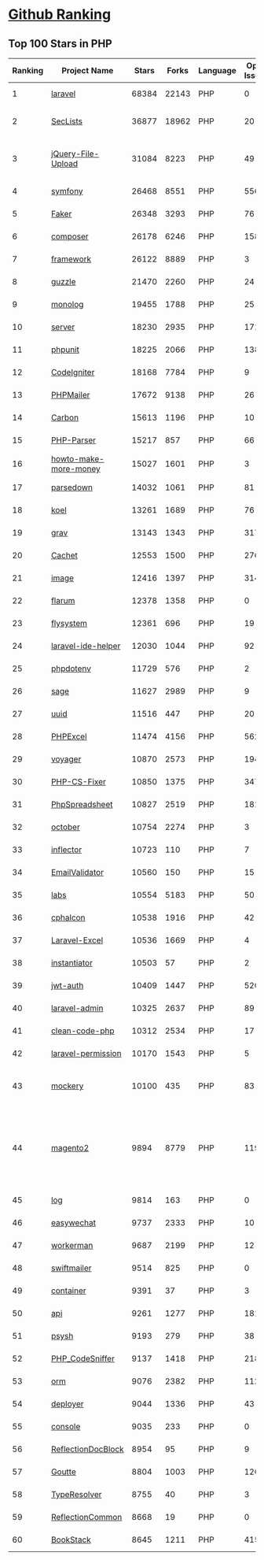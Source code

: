 [Github Ranking](../README.md)
==========

## Top 100 Stars in PHP

| Ranking | Project Name | Stars | Forks | Language | Open Issues | Description | Last Commit |
| ------- | ------------ | ----- | ----- | -------- | ----------- | ----------- | ----------- |
| 1 | [laravel](https://github.com/laravel/laravel) | 68384 | 22143 | PHP | 0 | A PHP framework for web artisans. | 2022-02-10T19:39:22Z |
| 2 | [SecLists](https://github.com/danielmiessler/SecLists) | 36877 | 18962 | PHP | 20 | SecLists is the security tester's companion. It's a collection of multiple types of lists used during security assessments, collected in one place. List types include usernames, passwords, URLs, sensitive data patterns, fuzzing payloads, web shells, and many more. | 2022-02-10T02:47:08Z |
| 3 | [jQuery-File-Upload](https://github.com/blueimp/jQuery-File-Upload) | 31084 | 8223 | PHP | 49 | File Upload widget with multiple file selection, drag&drop support, progress bar, validation and preview images, audio and video for jQuery. Supports cross-domain, chunked and resumable file uploads. Works with any server-side platform (Google App Engine, PHP, Python, Ruby on Rails, Java, etc.) that supports standard HTML form file uploads. | 2021-09-30T11:44:03Z |
| 4 | [symfony](https://github.com/symfony/symfony) | 26468 | 8551 | PHP | 556 | The Symfony PHP framework | 2022-02-10T23:40:58Z |
| 5 | [Faker](https://github.com/fzaninotto/Faker) | 26348 | 3293 | PHP | 76 | Faker is a PHP library that generates fake data for you | 2021-12-10T09:58:56Z |
| 6 | [composer](https://github.com/composer/composer) | 26178 | 6246 | PHP | 158 | Dependency Manager for PHP | 2022-02-09T10:45:10Z |
| 7 | [framework](https://github.com/laravel/framework) | 26122 | 8889 | PHP | 3 | The Laravel Framework. | 2022-02-10T22:35:39Z |
| 8 | [guzzle](https://github.com/guzzle/guzzle) | 21470 | 2260 | PHP | 24 | Guzzle, an extensible PHP HTTP client | 2022-01-30T18:45:22Z |
| 9 | [monolog](https://github.com/Seldaek/monolog) | 19455 | 1788 | PHP | 25 | Sends your logs to files, sockets, inboxes, databases and various web services | 2022-02-08T13:21:20Z |
| 10 | [server](https://github.com/nextcloud/server) | 18230 | 2935 | PHP | 1715 | ☁️ Nextcloud server, a safe home for all your data | 2022-02-11T02:27:10Z |
| 11 | [phpunit](https://github.com/sebastianbergmann/phpunit) | 18225 | 2066 | PHP | 138 | The PHP Unit Testing framework. | 2022-02-10T16:32:05Z |
| 12 | [CodeIgniter](https://github.com/bcit-ci/CodeIgniter) | 18168 | 7784 | PHP | 9 | Open Source PHP Framework (originally from EllisLab) | 2022-02-10T07:52:22Z |
| 13 | [PHPMailer](https://github.com/PHPMailer/PHPMailer) | 17672 | 9138 | PHP | 26 | The classic email sending library for PHP | 2022-02-05T00:16:53Z |
| 14 | [Carbon](https://github.com/briannesbitt/Carbon) | 15613 | 1196 | PHP | 10 | A simple PHP API extension for DateTime. | 2022-01-29T16:15:02Z |
| 15 | [PHP-Parser](https://github.com/nikic/PHP-Parser) | 15217 | 857 | PHP | 66 | A PHP parser written in PHP | 2022-01-25T23:13:32Z |
| 16 | [howto-make-more-money](https://github.com/easychen/howto-make-more-money) | 15027 | 1601 | PHP | 3 | 程序员如何优雅的挣零花钱，2.0版，升级为小书了。Most of this not work outside China , so no English translate | 2020-10-17T06:11:58Z |
| 17 | [parsedown](https://github.com/erusev/parsedown) | 14032 | 1061 | PHP | 81 | Better Markdown Parser in PHP | 2022-01-16T02:13:28Z |
| 18 | [koel](https://github.com/koel/koel) | 13261 | 1689 | PHP | 76 | 🐦 A personal music streaming server that works. | 2022-01-28T22:22:58Z |
| 19 | [grav](https://github.com/getgrav/grav) | 13143 | 1343 | PHP | 317 | Modern, Crazy Fast, Ridiculously Easy and Amazingly Powerful Flat-File CMS powered by PHP, Markdown, Twig, and Symfony | 2022-02-08T10:16:22Z |
| 20 | [Cachet](https://github.com/CachetHQ/Cachet) | 12553 | 1500 | PHP | 276 | 📛 An open source status page system for everyone. | 2022-02-11T02:28:12Z |
| 21 | [image](https://github.com/Intervention/image) | 12416 | 1397 | PHP | 314 | PHP Image Manipulation | 2022-02-10T16:09:39Z |
| 22 | [flarum](https://github.com/flarum/flarum) | 12378 | 1358 | PHP | 0 | Simple forum software for building great communities. | 2022-01-20T13:21:27Z |
| 23 | [flysystem](https://github.com/thephpleague/flysystem) | 12361 | 696 | PHP | 19 | Abstraction for local and remote filesystems | 2022-02-10T16:14:54Z |
| 24 | [laravel-ide-helper](https://github.com/barryvdh/laravel-ide-helper) | 12030 | 1044 | PHP | 92 | Laravel IDE Helper | 2022-02-11T02:35:12Z |
| 25 | [phpdotenv](https://github.com/vlucas/phpdotenv) | 11729 | 576 | PHP | 2 | Loads environment variables from `.env` to `getenv()`, `$_ENV` and `$_SERVER` automagically. | 2021-12-17T00:42:26Z |
| 26 | [sage](https://github.com/roots/sage) | 11627 | 2989 | PHP | 9 | WordPress starter theme with Laravel Blade components and templates, Tailwind CSS, and a modern development workflow | 2022-02-11T00:05:57Z |
| 27 | [uuid](https://github.com/ramsey/uuid) | 11516 | 447 | PHP | 20 | A PHP library for generating universally unique identifiers (UUIDs). | 2022-01-29T19:06:00Z |
| 28 | [PHPExcel](https://github.com/PHPOffice/PHPExcel) | 11474 | 4156 | PHP | 562 | ARCHIVED | 2019-01-02T01:38:48Z |
| 29 | [voyager](https://github.com/the-control-group/voyager) | 10870 | 2573 | PHP | 194 | Voyager - The Missing Laravel Admin | 2022-02-10T19:47:11Z |
| 30 | [PHP-CS-Fixer](https://github.com/FriendsOfPHP/PHP-CS-Fixer) | 10850 | 1375 | PHP | 347 | A tool to automatically fix PHP Coding Standards issues | 2022-02-10T16:39:57Z |
| 31 | [PhpSpreadsheet](https://github.com/PHPOffice/PhpSpreadsheet) | 10827 | 2519 | PHP | 181 | A pure PHP library for reading and writing spreadsheet files | 2022-02-10T20:34:56Z |
| 32 | [october](https://github.com/octobercms/october) | 10754 | 2274 | PHP | 3 | Self-hosted CMS platform based on the Laravel PHP Framework. | 2022-02-10T04:54:09Z |
| 33 | [inflector](https://github.com/doctrine/inflector) | 10723 | 110 | PHP | 7 | Doctrine Inflector is a small library that can perform string manipulations with regard to uppercase/lowercase and singular/plural forms of words. | 2021-10-22T20:33:25Z |
| 34 | [EmailValidator](https://github.com/egulias/EmailValidator) | 10560 | 150 | PHP | 15 | PHP Email address validator | 2022-02-04T20:30:40Z |
| 35 | [labs](https://github.com/docker/labs) | 10554 | 5183 | PHP | 50 | This is a collection of tutorials for learning how to use Docker with various tools. Contributions welcome. | 2022-02-06T09:46:10Z |
| 36 | [cphalcon](https://github.com/phalcon/cphalcon) | 10538 | 1916 | PHP | 42 | High performance, full-stack PHP framework delivered as a C extension. | 2022-02-10T18:07:36Z |
| 37 | [Laravel-Excel](https://github.com/SpartnerNL/Laravel-Excel) | 10536 | 1669 | PHP | 4 | 🚀 Supercharged Excel exports and imports in Laravel | 2022-02-10T19:18:24Z |
| 38 | [instantiator](https://github.com/doctrine/instantiator) | 10503 | 57 | PHP | 2 | None | 2021-10-25T21:56:50Z |
| 39 | [jwt-auth](https://github.com/tymondesigns/jwt-auth) | 10409 | 1447 | PHP | 520 | 🔐 JSON Web Token Authentication for Laravel & Lumen | 2022-02-09T10:25:50Z |
| 40 | [laravel-admin](https://github.com/z-song/laravel-admin) | 10325 | 2637 | PHP | 89 | Build a full-featured administrative interface in ten minutes | 2022-02-09T11:19:17Z |
| 41 | [clean-code-php](https://github.com/jupeter/clean-code-php) | 10312 | 2534 | PHP | 17 | :bathtub: Clean Code concepts adapted for PHP | 2021-11-27T19:03:43Z |
| 42 | [laravel-permission](https://github.com/spatie/laravel-permission) | 10170 | 1543 | PHP | 5 | Associate users with roles and permissions | 2022-02-05T20:28:28Z |
| 43 | [mockery](https://github.com/mockery/mockery) | 10100 | 435 | PHP | 83 | Mockery is a simple yet flexible PHP mock object framework for use in unit testing with PHPUnit, PHPSpec or any other testing framework. Its core goal is to offer a test double framework with a succinct API capable of clearly defining all possible object operations and interactions using a human readable Domain Specific Language (DSL). | 2022-02-03T11:56:24Z |
| 44 | [magento2](https://github.com/magento/magento2) | 9894 | 8779 | PHP | 1191 | All Submissions you make to Magento Inc. ("Magento") through GitHub are subject to the following terms and conditions: (1) You grant Magento a perpetual, worldwide, non-exclusive, no charge, royalty free, irrevocable license under your applicable copyrights and patents to reproduce, prepare derivative works of, display, publically perform, sublicense and distribute any feedback, ideas, code, or other information (“Submission") you submit through GitHub. (2) Your Submission is an original work of authorship and you are the owner or are legally entitled to grant the license stated above. (3) You agree to the Contributor License Agreement found here:  https://github.com/magento/magento2/blob/master/CONTRIBUTOR_LICENSE_AGREEMENT.html | 2022-02-10T16:13:39Z |
| 45 | [log](https://github.com/php-fig/log) | 9814 | 163 | PHP | 0 | None | 2021-07-14T16:46:26Z |
| 46 | [easywechat](https://github.com/w7corp/easywechat) | 9737 | 2333 | PHP | 10 | 📦 一个 PHP 微信 SDK | 2022-02-10T14:55:09Z |
| 47 | [workerman](https://github.com/walkor/workerman) | 9687 | 2199 | PHP | 12 | An asynchronous event driven PHP socket framework. Supports HTTP, Websocket, SSL and other custom protocols. PHP>=5.3. | 2022-02-11T02:50:48Z |
| 48 | [swiftmailer](https://github.com/swiftmailer/swiftmailer) | 9514 | 825 | PHP | 0 | Comprehensive mailing tools for PHP | 2021-10-25T07:19:17Z |
| 49 | [container](https://github.com/php-fig/container) | 9391 | 37 | PHP | 3 | None | 2021-11-05T16:53:50Z |
| 50 | [api](https://github.com/dingo/api) | 9261 | 1277 | PHP | 181 | A RESTful API package for the Laravel and Lumen frameworks. | 2022-02-05T14:26:30Z |
| 51 | [psysh](https://github.com/bobthecow/psysh) | 9193 | 279 | PHP | 38 | A REPL for PHP | 2022-02-10T07:25:55Z |
| 52 | [PHP_CodeSniffer](https://github.com/squizlabs/PHP_CodeSniffer) | 9137 | 1418 | PHP | 218 | PHP_CodeSniffer tokenizes PHP files and detects violations of a defined set of coding standards. | 2022-02-10T17:55:01Z |
| 53 | [orm](https://github.com/doctrine/orm) | 9076 | 2382 | PHP | 1127 | Doctrine Object Relational Mapper (ORM) | 2022-02-11T01:13:59Z |
| 54 | [deployer](https://github.com/deployphp/deployer) | 9044 | 1336 | PHP | 43 | A deployment tool written in PHP with support for popular frameworks out of the box | 2022-02-09T09:49:12Z |
| 55 | [console](https://github.com/symfony/console) | 9035 | 233 | PHP | 0 | The Console component eases the creation of beautiful and testable command line interfaces. | 2022-02-10T10:28:57Z |
| 56 | [ReflectionDocBlock](https://github.com/phpDocumentor/ReflectionDocBlock) | 8954 | 95 | PHP | 9 | None | 2022-02-07T10:01:10Z |
| 57 | [Goutte](https://github.com/FriendsOfPHP/Goutte) | 8804 | 1003 | PHP | 126 | Goutte, a simple PHP Web Scraper | 2021-12-17T17:15:16Z |
| 58 | [TypeResolver](https://github.com/phpDocumentor/TypeResolver) | 8755 | 40 | PHP | 3 | A PSR-5 based resolver of Class names, Types and Structural Element Names | 2022-02-06T15:00:16Z |
| 59 | [ReflectionCommon](https://github.com/phpDocumentor/ReflectionCommon) | 8668 | 19 | PHP | 0 | None | 2022-02-04T21:01:46Z |
| 60 | [BookStack](https://github.com/BookStackApp/BookStack) | 8645 | 1211 | PHP | 415 | A platform to create documentation/wiki content built with PHP & Laravel | 2022-02-10T16:03:38Z |

